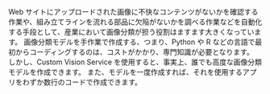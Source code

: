 Web サイトにアップロードされた画像に不快なコンテンツがないかを確認する作業や、組み立てラインを流れる部品に欠陥がないかを調べる作業などを自動化する手段として、産業において画像分類が担う役割はますます大きくなっています。 画像分類モデルを手作業で作成する、つまり、Python や R などの言語で最初からコーディングするのは、コストがかかり、専門知識が必要となります。 しかし、Custom Vision Service を使用すると、事実上、誰でも高度な画像分類モデルを作成できます。 また、モデルを一度作成すれば、それを使用するアプリをわずか数行のコードで作成できます。